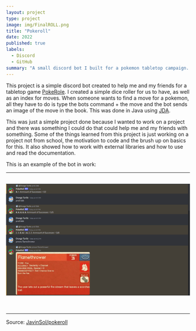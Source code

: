 ```yaml
---
layout: project
type: project
image: img/FinalROLL.png
title: "Pokeroll"
date: 2022
published: true
labels:
  - Discord
  - GitHub
summary: "A small discord bot I built for a pokemon tabletop campaign. "
---
```


This project is a simple discord bot created to help me and my friends for a tabletop game [PokeRole](https://www.pokeroleproject.com/). I created a simple dice roller for us to have, as well as an index for moves. When someone wants to find a move for a pokemon, all they have to do is type the bots command + the move and the bot sends an image of the move in the book. This was done in Java using [JDA](https://github.com/discord-jda/JDA).

This was just a simple project done because I wanted to work on a project and there was something I could do that could help me and my friends with something. Some of the things learned from this project is just working on a project not from school, the motivation to code and the brush up on basics for this. It also showed how to work with external libraries and how to use and read the documentation.


This is an example of the bot in work:

<hr>

<pre>

<img class="img-fluid" src="../img/Bot_test.png">


</pre>

<hr>

Source: <a href="https://github.com/JavinSol/pokerollBot"><i class="large github icon "></i>JavinSol/pokeroll</a>
